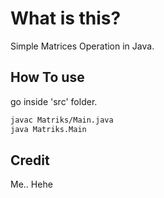 # What is this?

Simple Matrices Operation in Java.

## How To use

go inside 'src' folder.

```bash
javac Matriks/Main.java
java Matriks.Main
```

## Credit
Me.. Hehe